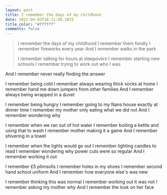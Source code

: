 ```yaml
---
layout: post
title: I remember the days of my childhood
date: 2022-04-03T18:11:50.287Z
title_color: "#ffffff"
comments: false
---
```

> I remember the days of my childhood
> I remember them fondly
> I remember fireworks every year 
> And I remember walks in the park
>
> I remember talking for hours at sleepovers
> I remember starting new schools
> I remember trying to work out who I was 

And I remember never really finding the answer

I remember being cold
I remember always wearing thick socks at home
I remember hand me down jumpers from other families
And I remember always being wrapped in a duvet

I remember being hungry
I remember going to my Nans house exactly at dinner time
I remember my mother only eating what we did not
And I remember wondering why

I remember when we ran out of hot water
I remember boiling a kettle and using that to wash
I remember mother making it a game
And I remember shivering in a towel

I remember when the lights would go out
I remember lighting candles to read
I remember wondering why power cuts were so regular
And I remember working it out

I remember £5 plimsolls 
I remember holes in my shoes
I remember second hand school uniform
And I remember how everyone else's was new

I remember thinking this was normal
I remember working out it was not
I remember asking my mother why
And I remember the look on her face